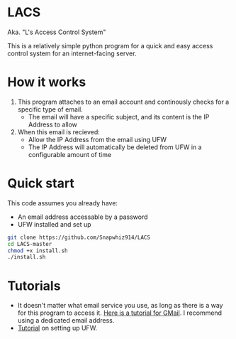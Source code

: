 # LACS

Aka. "L's Access Control System"

This is a relatively simple python program for a quick and easy access control system for an internet-facing server.

# How it works

1. This program attaches to an email account and continously checks for a specific type of email.
    - The email will have a specific subject, and its content is the IP Address to allow
2. When this email is recieved:
    - Allow the IP Address from the email using UFW
    - The IP Address will automatically be deleted from UFW in a configurable amount of time

# Quick start

This code assumes you already have:
 - An email address accessable by a password
 - UFW installed and set up

```bash
git clone https://github.com/Snapwhiz914/LACS
cd LACS-master
chmod +x install.sh
./install.sh
```

# Tutorials

 - It doesn't matter what email service you use, as long as there is a way for this program to access it. [Here is a tutorial for GMail](https://realpython.com/python-send-email/#option-1-setting-up-a-gmail-account-for-development). I recommend using a dedicated email address.
 - [Tutorial](https://www.digitalocean.com/community/tutorials/how-to-setup-a-firewall-with-ufw-on-an-ubuntu-and-debian-cloud-server) on setting up UFW.
